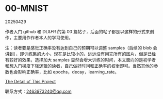 # 00-MNIST

20250429

作者入门 github 和 DL&FR 的第 00 篇帖子，后面的帖子都是以这样的形式来创作，主要用作作者本人的学习使用。

注：读者要是感觉正确率没有达到自己的预期可以调整 samples（后续的 blob 会讲到），即训练集的大小，现在是比较小的，远远没有用完所有的图片，但是已经有较好的效果，选择加大 samples 显然会增大训练的时间，本文面向的是初学者和想入门梯度下降逻辑的读者，自己做好时间和正确率的权衡即可。当然其他的参数也会影响正确率，比如 epochs，decay，learning_rate。

[The Detail of This Project](https://github.com/fangqing408/00-MNIST/blob/master/recognition/README.md)

联系方式：2463973240@qq.com
